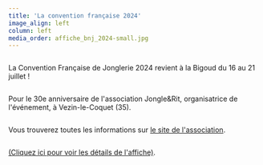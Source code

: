 ```yaml
---
title: 'La convention française 2024'
image_align: left
column: left
media_order: affiche_bnj_2024-small.jpg
---
```


<p style="display: inline-block; text-align: start !important;">La Convention Française de Jonglerie 2024 revient à la Bigoud du 16 au 21 juillet !</p>
<p style="display: inline-block; text-align: start !important;">Pour le 30e anniversaire de l'association Jongle&amp;Rit, organisatrice de l'événement, à Vezin-le-Coquet (35). </p>
<p style="display: inline-block; text-align: start !important;">Vous trouverez toutes les informations sur <a target="_blank" href="https://bigoudnjongle.wordpress.com/">le site de l'association</a>.</p>
<p style="display: inline-block; text-align: start !important;"><a target="_blank" href="https://photos.google.com/share/AF1QipM1FQZVKlE0VZfO2ng_VWMqRzrE_itNl7Qj80lsL2EnIjGfEG2wOeVYSKmHXqjDQw/photo/AF1QipPpHmCj4xN4WEn5oEj3GHSW44kwgKrHPUtmrOC_?key=QjREMzNrazY4dlZTcmp1LWxpWkdSQ0xoN0E3QjlR">(Cliquez ici pour voir les détails de l'affiche)</a>.</p>